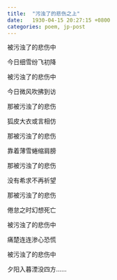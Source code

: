 ```yaml
---
title:  "污浊了的悲伤之上"
date:   1930-04-15 20:27:15 +0800
categories: poem, jp-post
---
```


被污浊了的悲伤中

今日细雪纷飞初降

被污浊了的悲伤中

今日微风吹拂到访


那被污浊了的悲伤

狐皮大衣或言相仿

那被污浊了的悲伤

靠着薄雪蜷缩肩膀


那被污浊了的悲伤

没有希求不再祈望

那被污浊了的悲伤

倦怠之时幻想死亡


被污浊了的悲伤中

痛楚连连渗心恐慌

被污浊了的悲伤中

夕阳入暮湮没四方......